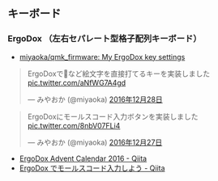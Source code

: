 ## キーボード

### ErgoDox （左右セパレート型格子配列キーボード）

* [miyaoka/qmk_firmware: My ErgoDox key settings](https://github.com/miyaoka/qmk_firmware)

<blockquote class="twitter-tweet" data-lang="ja"><p lang="ja" dir="ltr">ErgoDoxで🍣など絵文字を直接打てるキーを実装しました <a href="https://t.co/aNfWG7A4gd">pic.twitter.com/aNfWG7A4gd</a></p>&mdash; みやおか (@miyaoka) <a href="https://twitter.com/miyaoka/status/814007604284264448?ref_src=twsrc%5Etfw">2016年12月28日</a></blockquote>

<blockquote class="twitter-tweet" data-lang="ja"><p lang="ja" dir="ltr">ErgoDoxにモールスコード入力ボタンを実装しました <a href="https://t.co/8nbV07FLi4">pic.twitter.com/8nbV07FLi4</a></p>&mdash; みやおか (@miyaoka) <a href="https://twitter.com/miyaoka/status/813716634233806848?ref_src=twsrc%5Etfw">2016年12月27日</a></blockquote>

* [ErgoDox Advent Calendar 2016 - Qiita](https://qiita.com/advent-calendar/2016/ergodox)
* [ErgoDox でモールスコード入力しよう - Qiita](https://qiita.com/miyaoka/items/51a2c1c15533dc7f0a39)
